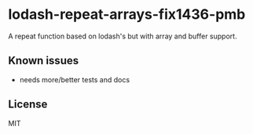 ﻿
<!--#echo json="package.json" key="name" underline="=" -->
lodash-repeat-arrays-fix1436-pmb
================================
<!--/#echo -->

<!--#echo json="package.json" key="description" -->
A repeat function based on lodash&#39;s but with array and buffer support.
<!--/#echo -->




<!--#toc stop="scan" -->



Known issues
------------

* needs more/better tests and docs




License
-------
<!--#echo json="package.json" key=".license" -->
MIT
<!--/#echo -->
